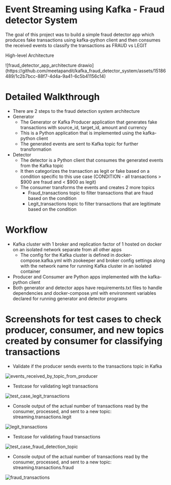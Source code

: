 # Event Streaming using Kafka - Fraud detector System

The goal of this project was to build a simple fraud detector app which produces fake transactions using kafka-python client and then consumes the received events to classify the transactions as FRAUD vs LEGIT

High-level Architecture

<div align=”center”>![fraud_detector_app_architecture drawio](https://github.com/meetapandit/kafka_fraud_detector_system/assets/15186489/1c2b7bcc-88f7-4d4a-9a41-6c5b41156c14)</div>

# Detailed Walkthrough
- There are 2 steps to the fraud detection system architecture
- Generator
  - The Generator or Kafka Producer application that generates fake transactions with source_id, target_id, amount and currency
  - This is a Python application that is implemented using the kafka-python client
  - The generated events are sent to Kafka topic for further transformation
- Detector
    - The detector is a Python client that consumes the generated events from the Kafka topic
    - It then categorizes the transaction as legit or fake based on a condition specific to this use case (CONDITION - all transactions > $900 are fraud and < $900 as legit)
    - The consumer transforms the events and creates 2 more topics
      - Fraud_transactions topic to filter transactions that are fraud based on the condition
      - Legit_transactions topic to filter transactions that are legitimate based on the condition

# Workflow
- Kafka cluster with 1 broker and replication factor of 1 hosted on docker on an isolated network separate from all other apps
  - The config for the Kafka cluster is defined in docker-compose.kafka.yml with zookeeper and broker config settings along with the network name for running Kafka cluster in an isolated container
- Producer and Consumer are Python apps implemented with the kafka-python client
- Both generator and detector apps have requirements.txt files to handle dependencies and docker-compose.yml with environment variables declared for running generator and detector programs

# Screenshots for test cases to check producer, consumer, and new topics created by consumer for classifying transactions

- Validate if the producer sends events to the transactions topic in Kafka

![events_received_by_topic_from_producer](https://github.com/meetapandit/kafka_fraud_detector_system/assets/15186489/85040c27-9f2c-489f-9022-5a2d26af648e)

- Testcase for validating legit transactions

![test_case_legit_transactions](https://github.com/meetapandit/kafka_fraud_detector_system/assets/15186489/4a9cbb0b-86ad-45ef-9ffa-a03226f71519)

- Console output of the actual number of transactions read by the consumer, processed, and sent to a new topic: streaming.transactions.legit

![legit_transactions](https://github.com/meetapandit/kafka_fraud_detector_system/assets/15186489/aa259bf4-7aad-497e-aee9-fb0603e07b7b)

- Testcase for validating fraud transactions

![test_case_fraud_detection_topic](https://github.com/meetapandit/kafka_fraud_detector_system/assets/15186489/b5f7ce0c-5eb4-4737-93b5-6c6fc6882d25)

- Console output of the actual number of transactions read by the consumer, processed, and sent to a new topic: streaming.transactions.fraud

![fraud_transactions](https://github.com/meetapandit/kafka_fraud_detector_system/assets/15186489/ca0fea4f-1fb2-481c-bf4e-768fdc33cedd)

